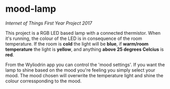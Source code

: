 # mood-lamp
_Internet of Things First Year Project 2017_

This project is a RGB LED based lamp with a connected thermistor. When it's running, the colour of the LED  is in consequence of the room temperature. If the room is **cold** the light will be **blue**, if **warm/room temperature** the light is **yellow**, and anything **above 25 degrees Celcius** is **red**. 

From the Wyliodrin app you can control the 'mood settings'. If you want the lamp to shine based on the mood you're feeling you simply select your mood. The mood chosen will overwrite the temperature light and shine the colour corressponding to the mood.
